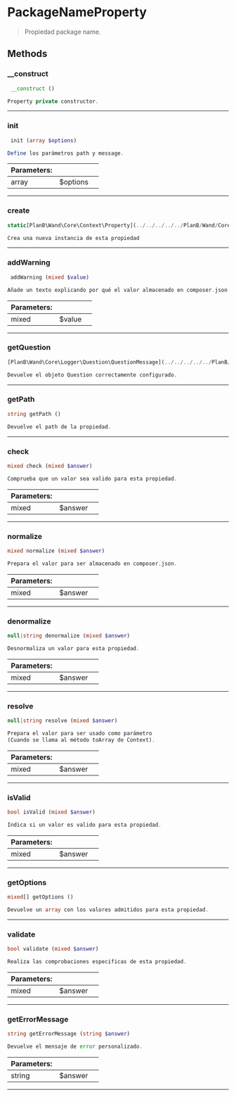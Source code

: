
                                                                                                                                            
    
# PackageNameProperty


> Propiedad package name.
>
> 








## Methods

### __construct
``` php
 __construct ()

Property private constructor.

```


---


### init
``` php
 init (array $options)

Define los parámetros path y message.

```

|Parameters: | | |
| --- | --- | --- |
|array |$options |  |

---


### create
``` php
static[PlanB\Wand\Core\Context\Property](../../../../../PlanB/Wand/Core/Context/Property.md) create ()

Crea una nueva instancia de esta propiedad

```


---


### addWarning
``` php
 addWarning (mixed $value)

Añade un texto explicando por qué el valor almacenado en composer.json no es correcto.

```

|Parameters: | | |
| --- | --- | --- |
|mixed |$value |  |

---


### getQuestion
``` php
[PlanB\Wand\Core\Logger\Question\QuestionMessage](../../../../../PlanB/Wand/Core/Logger/Question/QuestionMessage.md) getQuestion ()

Devuelve el objeto Question correctamente configurado.

```


---


### getPath
``` php
string getPath ()

Devuelve el path de la propiedad.

```


---


### check
``` php
mixed check (mixed $answer)

Comprueba que un valor sea valido para esta propiedad.

```

|Parameters: | | |
| --- | --- | --- |
|mixed |$answer |  |

---


### normalize
``` php
mixed normalize (mixed $answer)

Prepara el valor para ser almacenado en composer.json.

```

|Parameters: | | |
| --- | --- | --- |
|mixed |$answer |  |

---


### denormalize
``` php
null|string denormalize (mixed $answer)

Desnormaliza un valor para esta propiedad.

```

|Parameters: | | |
| --- | --- | --- |
|mixed |$answer |  |

---


### resolve
``` php
null|string resolve (mixed $answer)

Prepara el valor para ser usado como parámetro
(Cuando se llama al método toArray de Context).

```

|Parameters: | | |
| --- | --- | --- |
|mixed |$answer |  |

---


### isValid
``` php
bool isValid (mixed $answer)

Indica si un valor es valido para esta propiedad.

```

|Parameters: | | |
| --- | --- | --- |
|mixed |$answer |  |

---


### getOptions
``` php
mixed[] getOptions ()

Devuelve un array con los valores admitidos para esta propiedad.

```


---


### validate
``` php
bool validate (mixed $answer)

Realiza las comprobaciones especificas de esta propiedad.

```

|Parameters: | | |
| --- | --- | --- |
|mixed |$answer |  |

---


### getErrorMessage
``` php
string getErrorMessage (string $answer)

Devuelve el mensaje de error personalizado.

```

|Parameters: | | |
| --- | --- | --- |
|string |$answer |  |

---


                                                                                                                                                                                                                                                                                                                                                                                                            
    
                                                                                                                                                                                                                                                                             
                